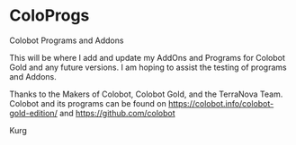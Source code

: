 # ColoProgs
Colobot Programs and Addons

This will be where I add and update my AddOns and Programs for Colobot Gold and any future versions.
I am hoping to assist the testing of programs and Addons.

Thanks to the Makers of Colobot, Colobot Gold, and the TerraNova Team.
Colobot and its programs can be found on https://colobot.info/colobot-gold-edition/ and https://github.com/colobot

Kurg

